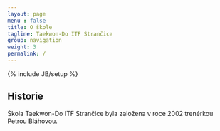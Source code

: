 ```yaml
---
layout: page
menu : false
title: O škole
tagline: Taekwon-Do ITF Strančice
group: navigation
weight: 3
permalink: /
---
```

{% include JB/setup %}

## Historie

Škola Taekwon-Do ITF Strančice byla založena v roce 2002 trenérkou Petrou Bláhovou.
